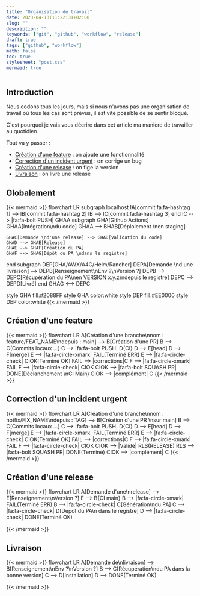```yaml
---
title: "Organisation de travail"
date: 2023-04-13T11:22:31+02:00
slug: ""
description: ""
keywords: ["git", "github", "workflow", "release"]
draft: true
tags: ["github", "workflow"]
math: false
toc: true
stylesheet: "post.css"
mermaid: true
---
```


## Introduction
Nous codons tous les jours, mais si nous n'avons pas une organisation de travail où tous les cas sont prévus,
il est vite possible de se sentir bloqué.

C'est pourquoi je vais vous décrire dans cet article ma manière de travailler au quotidien.

Tout va y passer :
* [Création d'une feature](#création-dune-feature) : on ajoute une fonctionnalité
* [Correction d'un incident urgent](#correction-dun-incident-urgent) : on corrige un bug
* [Création d'une release](#création-dune-release) : on fige la version
* [Livraison](#livraison) : on livre une release

## Globalement
{{< mermaid >}}
flowchart LR
subgraph localhost
lA[commit fa:fa-hashtag 1] --> lB[commit fa:fa-hashtag 2]
lB --> lC[commit fa:fa-hashtag 3]
end
lC --> |fa:fa-bolt PUSH| GHAA
subgraph GHA[Github Actions]
GHAA[Intégration\ndu code]
GHAA --> BHAB[Déploiement \nen staging]

    GHAC[Demande \nd'une release] --> GHAD[Validation du code]
    GHAD --> GHAE[Release]
    GHAE --> GHAF[Création du PA]
    GHAF --> GHAG[Dépôt du PA \ndans le registre]
end
subgraph DEP[GHA/AWX/A4C/Helm/Rancher]
DEPA[Demande \nd'une livraison] --> DEPB[Renseignement\nEnv ?\nVersion ?]
DEPB --> DEPC[Récupération du PA\nen VERSION x.y.z\ndepuis le registre]
DEPC --> DEPD[Livré]
end
GHAG <--> DEPC

style GHA fill:#2088FF
style GHA color:white
style DEP fill:#EE0000
style DEP color:white
{{< /mermaid >}}

## Création d'une feature

{{< mermaid >}}
flowchart LR
A[Création d'une branche\nnom : feature/FEAT_NAME\ndepuis : main] --> B[Création d'une PR]
B --> C(Commits locaux ...)
C --> |fa:fa-bolt PUSH| D{CI}
D --> E[head]
D --> F[merge]
E --> |fa:fa-circle-xmark| FAIL[Terminé ERR]
E --> |fa:fa-circle-check| CIOK[Terminé OK]
FAIL --> |corrections|C
F --> |fa:fa-circle-xmark| FAIL
F --> |fa:fa-circle-check| CIOK
CIOK --> |fa:fa-bolt SQUASH PR| DONE(Déclanchement \nCI Main)
CIOK --> |complément| C
{{< /mermaid >}}
## Correction d'un incident urgent

{{< mermaid >}}
flowchart LR
A[Création d'une branche\nnom : hotfix/FIX_NAME\ndepuis : TAG] --> B[Création d'une PR \nsur main]
B --> C(Commits locaux ...)
C --> |fa:fa-bolt PUSH| D{CI}
D --> E[head]
D --> F[merge]
E --> |fa:fa-circle-xmark| FAIL[Terminé ERR]
E --> |fa:fa-circle-check| CIOK[Terminé OK]
FAIL --> |corrections|C
F --> |fa:fa-circle-xmark| FAIL
F --> |fa:fa-circle-check| CIOK
CIOK --> |Validé| RLS(RELEASE)
RLS --> |fa:fa-bolt SQUASH PR| DONE(Terminé)
CIOK --> |complément| C
{{< /mermaid >}}
## Création d'une release
{{< mermaid >}}
flowchart LR
A[Demande d'une\nrelease] --> E[Renseignement\nVersion ?]
E --> B{CI main}
B --> |fa:fa-circle-xmark| FAIL(Terminé ERR)
B --> |fa:fa-circle-check| C[Génération\ndu PA]
C --> |fa:fa-circle-check| D[Dépot du PA\n dans le registre]
D --> |fa:fa-circle-check| DONE(Terminé OK)

{{< /mermaid >}}
## Livraison
{{< mermaid >}}
flowchart LR
A[Demande de\nlivraison] --> B[Renseignement\nEnv ?\nVersion ?]
B --> C[Récupération\ndu PA dans la bonne version]
C --> D[Installation]
D --> DONE(Terminé OK)

{{< /mermaid >}}
